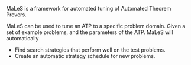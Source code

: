 MaLeS is a framework for automated tuning of Automated Theorem Provers.

MaLeS can be used to tune an ATP to a specific problem domain.
Given a set of example problems, and the parameters of the ATP.
MaLeS will automatically
  * Find search strategies that perform well on the test problems.
  * Create an automatic strategy schedule for new problems.


